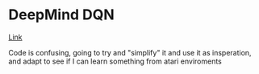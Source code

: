 # DeepMind DQN
[Link](https://github.com/google-deepmind/dqn_zoo/tree/master/dqn_zoo/dqn)

Code is confusing, going to try and "simplify" it and use it as insperation, and adapt to see if I can learn something from atari enviroments